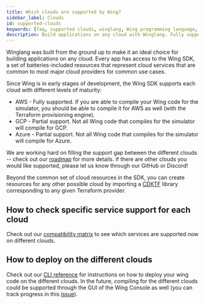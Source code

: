 ```yaml
---
title: Which clouds are supported by Wing?
sidebar_label: Clouds
id: supported-clouds
keywords: [faq, supported clouds, winglang, Wing programming language, Wing language, AWS, GCP, Azure]
description: Build applications on any cloud with Winglang. Fully supported on AWS, partially supported on GCP and Azure. Check our roadmap for future updates!
---
```


Winglang was built from the ground up to make it an ideal choice for building applications on any cloud. Every app has access to the Wing SDK, a set of batteries-included resources that represent cloud services that are common to most major cloud providers for common use cases.

Since Wing is in early stages of development, the Wing SDK supports each cloud with different levels of maturity:
* AWS - Fully supported. If you are able to compile your Wing code for the simulator, you should be able to compile it for AWS as well (with the Terraform provisioning engine).
* GCP - Partial support. Not all Wing code that compiles for the simulator will compile for GCP. 
* Azure - Partial support. Not all Wing code that compiles for the simulator will compile for Azure. 

We are working hard on filling the support gap between the different clouds -- check out our [roadmap](https://www.winglang.io/contributing/status) for more details. If there are other clouds you would like supported, please let us know through our GitHub or Discord!

Beyond the common set of cloud resources in the SDK, you can create resources for any other possible cloud by importing a [CDKTF](https://github.com/hashicorp/terraform-cdk) library corresponding to any given Terraform provider.

## How to check specific service support for each cloud
Check out our [compatibility matrix](https://www.winglang.io/docs/standard-library/compatibility-matrix) to see which services are supported now on different clouds.

## How to deploy on the different clouds
Check out our [CLI reference](https://www.winglang.io/docs/tools/cli) for instructions on how to deploy your wing code on the different clouds.
In the future, compiling for the different clouds could be supported through the GUI of the Wing Console as well (you can track progress in this [issue](https://github.com/winglang/wing/issues/2051)).

